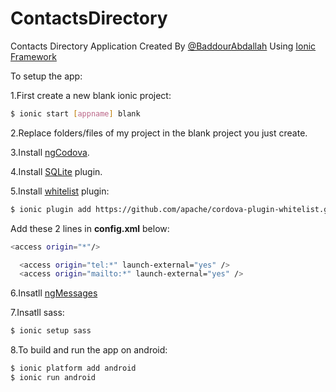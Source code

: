 # ContactsDirectory
Contacts Directory Application Created By [@BaddourAbdallah](http://twitter.com/baddourabdallah) Using [Ionic Framework](http://ionicframework.com/)

To setup the app:

1.First create a new blank ionic project:
```bash
$ ionic start [appname] blank
```
2.Replace folders/files of my project in the blank project you just create.

3.Install [ngCodova](http://ngcordova.com/docs/install/).

4.Install [SQLite](http://ngcordova.com/docs/plugins/sqlite/) plugin.

5.Install [whitelist](https://github.com/apache/cordova-plugin-whitelist) plugin:
```bash
$ ionic plugin add https://github.com/apache/cordova-plugin-whitelist.git
```
Add these 2 lines in <b>config.xml</b> below:
```bash
<access origin="*"/>
```
```bash
  <access origin="tel:*" launch-external="yes" />
  <access origin="mailto:*" launch-external="yes" />
```
6.Insatll [ngMessages](https://docs.angularjs.org/api/ngMessages)

7.Insatll sass:
```bash
$ ionic setup sass
```
8.To build and run the app on android:
```bash
$ ionic platform add android
$ ionic run android
```
